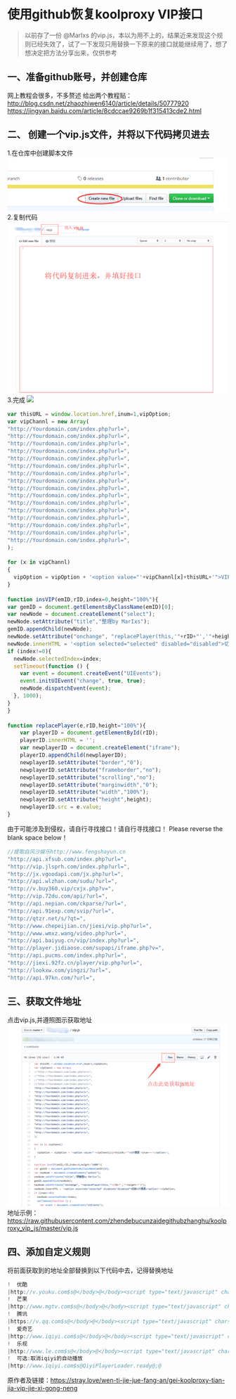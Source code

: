 # 使用github恢复koolproxy VIP接口
> 以前存了一份 @MarIxs 的vip.js，本以为用不上的，结果近来发现这个规则已经失效了，试了一下发现只用替换一下原来的接口就能继续用了，想了想决定把方法分享出来，仅供参考

## 一、准备github账号，并创建仓库
网上教程会很多，不多赘述
给出两个教程贴：
http://blog.csdn.net/zhaozhiwen6140/article/details/50777920
https://jingyan.baidu.com/article/8cdccae9269b1f315413cde2.html

## 二、 创建一个vip.js文件，并将以下代码拷贝进去
1.在仓库中创建脚本文件
![](./创建脚本文件.png)
2.复制代码
![](./复制代码.png)
3.完成
![](./完成.png)

```javascript
var thisURL = window.location.href,inum=1,vipOption;
var vipChannl = new Array(
"http://Yourdomain.com/index.php?url=",
"http://Yourdomain.com/index.php?url=",
"http://Yourdomain.com/index.php?url=",
"http://Yourdomain.com/index.php?url=",
"http://Yourdomain.com/index.php?url=",
"http://Yourdomain.com/index.php?url=",
"http://Yourdomain.com/index.php?url=",
"http://Yourdomain.com/index.php?url=",
"http://Yourdomain.com/index.php?url=",
"http://Yourdomain.com/index.php?url=",
"http://Yourdomain.com/index.php?url=",
"http://Yourdomain.com/index.php?url=",
"http://Yourdomain.com/index.php?url=",
"http://Yourdomain.com/index.php?url=",
"http://Yourdomain.com/index.php?url=",
"http://Yourdomain.com/index.php?url=",
);

for (x in vipChannl)
{
  vipOption = vipOption + '<option value="'+vipChannl[x]+thisURL+'">VIP通道'+inum+++'</option>';
}

function insVIP(emID,rID,index=0,height="100%"){
var gemID = document.getElementsByClassName(emID)[0];
var newNode = document.createElement("select");
newNode.setAttribute("title","整理by MarIxs");
gemID.appendChild(newNode);
newNode.setAttribute("onchange", "replacePlayer(this,'"+rID+"','"+height+"')");
newNode.innerHTML = '<option selected="selected" disabled="disabled">切换VIP通道</option>'+vipOption;
if (index!=0){
  newNode.selectedIndex=index;
  setTimeout(function () {
    var event = document.createEvent("UIEvents"); 
    event.initUIEvent("change", true, true);      
    newNode.dispatchEvent(event);
  }, 1000);
}
}

function replacePlayer(e,rID,height="100%"){
    var playerID = document.getElementById(rID);
    playerID.innerHTML = '';
    var newplayerID = document.createElement("iframe");
    playerID.appendChild(newplayerID);
    newplayerID.setAttribute("border","0");
    newplayerID.setAttribute("frameborder","no");
    newplayerID.setAttribute("scrolling","no");
    newplayerID.setAttribute("marginwidth","0");
    newplayerID.setAttribute("width","100%");
    newplayerID.setAttribute("height",height);
    newplayerID.src = e.value;
}
```

由于可能涉及到侵权，请自行寻找接口！请自行寻找接口！
Please reverse the blank space below！

```javascript
//提取自风沙娱乐http://www.fengshayun.cn
"http://api.xfsub.com/index.php?url=",
"http://vip.jlsprh.com/index.php?url=",
"http://jx.vgoodapi.com/jx.php?url=",
"http://api.wlzhan.com/sudu/?url=",
"http://v.buy360.vip/cxjx.php?v=",
"http://vip.72du.com/api/?url=",
"http://api.nepian.com/ckparse/?url=",
"http://api.91exp.com/svip/?url=",
"http://qtzr.net/s/?qt=",
"http://www.chepeijian.cn/jiexi/vip.php?url=",
"http://www.wmxz.wang/video.php?url=",
"http://api.baiyug.cn/vip/index.php?url=",
"http://player.jidiaose.com/supapi/iframe.php?v=",
"http://api.pucms.com/index.php?url=",
"http://jiexi.92fz.cn/player/vip.php?url=",
"http://lookxw.com/yingzi/?url=",
"http://api.97kn.com/?url=",
```

## 三、获取文件地址
点击vip.js,并遵照图示获取地址
![](./获取js地址.png)
地址示例：
https://raw.githubusercontent.com/zhendebucunzaidegithubzhanghu/koolproxy_vip_js/master/vip.js

## 四、添加自定义规则
将前面获取到的地址全部替换到以下代码中去，记得替换地址
```javascript
!  优酷
|http://v.youku.com$s@</body>@</body><script type="text/javascript" charset="utf-8" src="请替换成自己的仓库地址"></script><script>insVIP("fn-phone-see","player","","92%");</script>@
!  芒果
|http://www.mgtv.com$s@</body>@</body><script type="text/javascript" charset="utf-8" src="请替换成自己的仓库地址"></script><script>insVIP("v-panel-count","mgtv-player-wrap","");</script>@
!  腾讯  
|https://v.qq.com$s@</body>@</body><script type="text/javascript" charset="utf-8" src="请替换成自己的仓库地址"></script><script>insVIP("action_title","mod_player","");</script>@
!  爱奇艺
|http://www.iqiyi.com$s@</body>@</body><script type="text/javascript" charset="utf-8" src="请替换成自己的仓库地址"></script><script>insVIP("mod-play_tags","flashbox","");</script>@
!  乐视
|http://www.le.com$s@</body>@</body><script type="text/javascript" charset="utf-8" src="请替换成自己的仓库地址"></script><script>insVIP("interact_area","fla_box_con","");</script>@
!  可选:取消iqiyi的自动播放
|http://www.iqiyi.com$s@QiyiPlayerLoader.ready@;@
```

原作者及链接：https://stray.love/wen-ti-jie-jue-fang-an/gei-koolproxy-tian-jia-vip-jie-xi-gong-neng